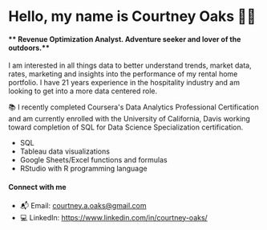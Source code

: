 # Hello, my name is Courtney Oaks 👋🏼

#### ** Revenue Optimization Analyst. Adventure seeker and lover of the outdoors.**

I am interested in all things data to better understand trends, market data, rates, marketing and insights into the performance of my rental home portfolio. I have 21 years experience in the hospitality industry and am looking to get into a more data centered role. 

📚 I recently completed Coursera's Data Analytics Professional Certification and am currently enrolled with the University of California, Davis working toward completion of SQL for Data Science Specialization certification.
- SQL 
- Tableau data visualizations
- Google Sheets/Excel functions and formulas
- RStudio with R programming language 

#### Connect with me
- 📬 Email: courtney.a.oaks@gmail.com
- 💻 LinkedIn: https://www.linkedin.com/in/courtney-oaks/
